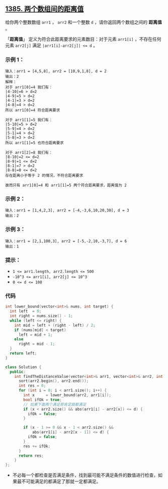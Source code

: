 ## [1385. 两个数组间的距离值](https://leetcode.cn/problems/find-the-distance-value-between-two-arrays/)

给你两个整数数组 `arr1` ， `arr2` 和一个整数 `d` ，请你返回两个数组之间的 **距离值** 。

「**距离值**」 定义为符合此距离要求的元素数目：对于元素 `arr1[i]` ，不存在任何元素 `arr2[j]` 满足 `|arr1[i]-arr2[j]| <= d` 。

### **示例 1：**

```
输入：arr1 = [4,5,8], arr2 = [10,9,1,8], d = 2
输出：2
解释：
对于 arr1[0]=4 我们有：
|4-10|=6 > d=2 
|4-9|=5 > d=2 
|4-1|=3 > d=2 
|4-8|=4 > d=2 
所以 arr1[0]=4 符合距离要求

对于 arr1[1]=5 我们有：
|5-10|=5 > d=2 
|5-9|=4 > d=2 
|5-1|=4 > d=2 
|5-8|=3 > d=2
所以 arr1[1]=5 也符合距离要求

对于 arr1[2]=8 我们有：
|8-10|=2 <= d=2
|8-9|=1 <= d=2
|8-1|=7 > d=2
|8-8|=0 <= d=2
存在距离小于等于 2 的情况，不符合距离要求 

故而只有 arr1[0]=4 和 arr1[1]=5 两个符合距离要求，距离值为 2
```

### **示例 2：**

```
输入：arr1 = [1,4,2,3], arr2 = [-4,-3,6,10,20,30], d = 3
输出：2
```

### **示例 3：**

```
输入：arr1 = [2,1,100,3], arr2 = [-5,-2,10,-3,7], d = 6
输出：1
```

### **提示：**

- `1 <= arr1.length, arr2.length <= 500`
- `-10^3 <= arr1[i], arr2[j] <= 10^3`
- `0 <= d <= 100`

### 代码

```cpp
int lower_bound(vector<int>& nums, int target) {
  int left  = 0;
  int right = nums.size() - 1;
  while (left <= right) {
    int mid = left + (right - left) / 2;
    if (nums[mid] < target)
      left = mid + 1;
    else
      right = mid - 1;
  }
  return left;
}

class Solution {
  public:
    int findTheDistanceValue(vector<int>& arr1, vector<int>& arr2, int d) {
      sort(arr2.begin(), arr2.end());
      int res = 0;
      for (int i = 0; i < arr1.size(); i++) {
        int x     = lower_bound(arr2, arr1[i]);
        bool ifOk = true;
        // 如果下面两个满足那肯定就都满足
        if (x < arr2.size() && abs(arr1[i] - arr2[x]) <= d) {
          ifOk = false;
        }

        if (x - 1 >= 0 && x - 1 < arr2.size() &&
            abs(arr1[i] - arr2[x - 1]) <= d) {
          ifOk = false;
        }
        res += ifOk;
      }
      return res;
    }
};
```

- 不必每一个都检查是否满足条件，找到最可能不满足条件的数值进行检查，如果最不可能满足的都满足了那就一定都满足。